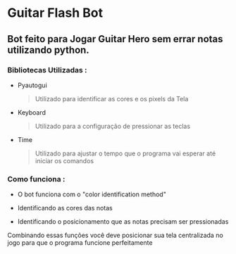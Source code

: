 # **Guitar Flash Bot**
## Bot feito para Jogar Guitar Hero sem errar notas utilizando python.

### Bibliotecas Utilizadas :

- Pyautogui
  > Utilizado para identificar as cores e os pixels da Tela
- Keyboard
  > Utilizado para a configuração de pressionar as teclas
- Time
  > Utilizado para ajustar o tempo que o programa vai esperar até iniciar os comandos

### Como funciona :

- O bot funciona com o "color identification method"

- Identificando as cores das notas

- Identificando o posicionamento que as notas precisam ser pressionadas

Combinando essas funções você deve posicionar sua tela centralizada no jogo para que o programa funcione perfeitamente
